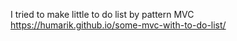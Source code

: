 I tried to make little to do list by pattern MVC
https://humarik.github.io/some-mvc-with-to-do-list/
